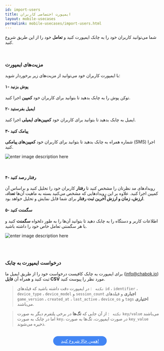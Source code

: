 ```yaml
---
id: import-users
title: ایمپورت اختصاصی کاربران
layout: mobile-usecases
permalink: mobile-usecases/import-users.html
---
```


شما می‌توانید کاربران خود را به چابک ایمپورت کنید و **تعامل** خود را از این طریق شروع کنید. 

<br>

### مزیت‌های ایمپورت 
با ایمپورت کاربران خود می‌توانید از مزیت‌های زیر برخوردار شوید:

#### ۱- پوش بزنید

توکن‌ پوش را به چابک بدهید تا بتوانید برای کاربران خود **کمپین‌** اجرا کنید.

#### ۲- ایمیل بفرستید
ایمیل به چابک بدهید تا بتوانید برای کاربران خود **کمپین‌های ایمیلی** اجرا کنید.

#### ۳- پیامک کنید 
شماره همراه به چابک بدهید تا بتوانید برای کاربران خود **کمپین‌های پیامکی** (SMS) اجرا کنید.

![enter image description here](http://uupload.ir/files/t7ff_push-campaign.png)

<br>

#### ۴- رفتار رصد کنید
رویدادهای مد نظرتان را مشخص کنید تا **رفتار** کاربران خود را تحلیل کنید و براساس آن کمپین اجرا کنید.
علاوه بر این رویدادهایی که مشخص می‌کنید بسته به ماهیت آن‌ها **تعداد، ارزش، زمان و ارزش آخرین ثبت رفتار** برای شما قابل نمایش و تحلیل خواهد بود.

#### ۵- سگمنت کنید
اطلاعات کاربر و دستگاه را به چابک دهید تا بتوانید آن‌ها را به طور دلخواه **سگمنت** کنید و با هر سگمنتی تعامل خاص خود را داشته باشید.

![enter image description here](http://uupload.ir/files/7yy1_segment.png)

<br><br>

### درخواست ایمپورت به چابک

برای ایمپورت به چابک کافیست درخواست خود را از طریق ایمیل ما ([info@chabok.io](mailto:info@chabok.io)) ثبت کنید و همراه آن **فایل CSV** مورد نظر را پیوست کنید.


> `نکته ` : در ایمپورت دقت داشته باشید که فیلد‌های `id` ، `identifier` ، `device_type` ، `device_model` و `session_count` **اجباری** و  فیلد‌های `game_version` ، `created_at` ، `last_active` ، `device_os` و `tags`  **اختیاری** می‌باشند.

> `نکته ` : از آن جایی که **تگ‌ها** در برخی پلتفرم‌ دیگر به صورت `key/value` می‌باشند اما در چابک به صورت `key`، در صورت ایمپورت، تگ‌ها به صورت `key_value` ذخیره می‌شوند.

<br>


<div align="center">   
    <a style="display: inline-block; text-align: center; border-radius: 40px; background: #4285f4; color: white !important; padding: 7px 25px; margin-right: 15px; cursor: pointer; transition: all 0.25s ease;" href="https://chabok.io/register.html">همین حالا شروع کنید!</a>
</div>
